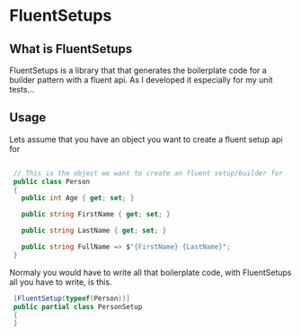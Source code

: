 # FluentSetups

## What is FluentSetups

FluentSetups is a library that that generates the boilerplate code for a builder pattern with a fluent api.
As I developed it especially for my unit tests...

## Usage 

Lets assume that you have an object you want to create a fluent setup api for


``` csharp

 // This is the object we want to create an fluent setup/builder for
 public class Person
 {
   public int Age { get; set; }

   public string FirstName { get; set; }

   public string LastName { get; set; }

   public string FullName => $"{FirstName} {LastName}";
 }

```

Normaly you would have to write all that boilerplate code, 
with FluentSetups all you have to write, is this.

``` csharp
 [FluentSetup(typeof(Person))]
 public partial class PersonSetup
 {
 }
```

